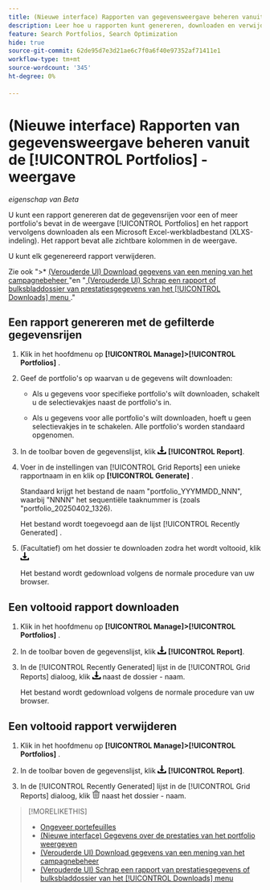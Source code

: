 ```yaml
---
title: (Nieuwe interface) Rapporten van gegevensweergave beheren vanuit de [!UICONTROL Portfolios] -weergave
description: Leer hoe u rapporten kunt genereren, downloaden en verwijderen die de gegevensrijen voor een of meer portfolio's in de weergave [!UICONTROL Portfolios] bevatten.
feature: Search Portfolios, Search Optimization
hide: true
source-git-commit: 62de95d7e3d21ae6c7f0a6f40e97352af71411e1
workflow-type: tm+mt
source-wordcount: '345'
ht-degree: 0%

---
```


# (Nieuwe interface) Rapporten van gegevensweergave beheren vanuit de [!UICONTROL Portfolios] -weergave

*eigenschap van Beta*

U kunt een rapport genereren dat de gegevensrijen voor een of meer portfolio&#39;s bevat in de weergave [!UICONTROL Portfolios] en het rapport vervolgens downloaden als een Microsoft Excel-werkbladbestand (XLXS-indeling). Het rapport bevat alle zichtbare kolommen in de weergave.

U kunt elk gegenereerd rapport verwijderen.

Zie ook &quot;>* [ (Verouderde UI) Download gegevens van een mening van het campagnebeheer ](/help/search-social-commerce/common-tasks/navigation-editing-selection/download.md)&quot;en &quot;[ (Verouderde UI) Schrap een rapport of bulksbladdossier van prestatiesgegevens van het [!UICONTROL Downloads] menu ](/help/search-social-commerce/common-tasks/navigation-editing-selection/download-delete-data.md).&quot;

## Een rapport genereren met de gefilterde gegevensrijen

1. Klik in het hoofdmenu op **[!UICONTROL Manage]>[!UICONTROL Portfolios]** .

1. Geef de portfolio&#39;s op waarvan u de gegevens wilt downloaden:

   * Als u gegevens voor specifieke portfolio&#39;s wilt downloaden, schakelt u de selectievakjes naast de portfolio&#39;s in.

   * Als u gegevens voor alle portfolio&#39;s wilt downloaden, hoeft u geen selectievakjes in te schakelen. Alle portfolio&#39;s worden standaard opgenomen.

1. In de toolbar boven de gegevenslijst, klik ![ Download ](/help/search-social-commerce/assets/download.png " ") **[!UICONTROL Report]**.

1. Voer in de instellingen van [!UICONTROL Grid Reports] een unieke rapportnaam in en klik op **[!UICONTROL Generate]** .

   Standaard krijgt het bestand de naam &quot;portfolio_YYYMMDD_NNN&quot;, waarbij &quot;NNNN&quot; het sequentiële taaknummer is (zoals &quot;portfolio_20250402_1326).

   Het bestand wordt toegevoegd aan de lijst [!UICONTROL Recently Generated] .

1. (Facultatief) om het dossier te downloaden zodra het wordt voltooid, klik ![ Download ](/help/search-social-commerce/assets/download.png " naast het dossier - naam.")

   Het bestand wordt gedownload volgens de normale procedure van uw browser.

## Een voltooid rapport downloaden

1. Klik in het hoofdmenu op **[!UICONTROL Manage]>[!UICONTROL Portfolios]** .

1. In de toolbar boven de gegevenslijst, klik ![ Download ](/help/search-social-commerce/assets/download.png " ") **[!UICONTROL Report]**.

1. In de [!UICONTROL Recently Generated] lijst in de [!UICONTROL Grid Reports] dialoog, klik ![ Download ](/help/search-social-commerce/assets/download.png " ") naast de dossier - naam.

   Het bestand wordt gedownload volgens de normale procedure van uw browser.

## Een voltooid rapport verwijderen

1. Klik in het hoofdmenu op **[!UICONTROL Manage]>[!UICONTROL Portfolios]** .

1. In de toolbar boven de gegevenslijst, klik ![ Download ](/help/search-social-commerce/assets/download.png " ") **[!UICONTROL Report]**.

1. In de [!UICONTROL Recently Generated] lijst in de [!UICONTROL Grid Reports] dialoog, klik ![ Schrapping ](/help/search-social-commerce/assets/delete-new.png " ") naast het dossier - naam.

>[!MORELIKETHIS]
>
>* [ Ongeveer portefeuilles ](portfolio-about.md)
>* [ (Nieuwe interface) Gegevens over de prestaties van het portfolio weergeven ](portfolio-details.md)
>* [ (Verouderde UI) Download gegevens van een mening van het campagnebeheer ](/help/search-social-commerce/common-tasks/navigation-editing-selection/download.md)
>* [ (Verouderde UI) Schrap een rapport van prestatiesgegevens of bulksbladdossier van het [!UICONTROL Downloads] menu ](/help/search-social-commerce/common-tasks/navigation-editing-selection/download-delete-data.md)
